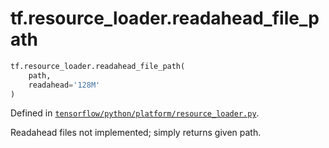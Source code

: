 <div itemscope itemtype="http://developers.google.com/ReferenceObject">
<meta itemprop="name" content="tf.resource_loader.readahead_file_path" />
<meta itemprop="path" content="Stable" />
</div>

# tf.resource_loader.readahead_file_path

``` python
tf.resource_loader.readahead_file_path(
    path,
    readahead='128M'
)
```



Defined in [`tensorflow/python/platform/resource_loader.py`](https://www.tensorflow.org/code/tensorflow/python/platform/resource_loader.py).

Readahead files not implemented; simply returns given path.